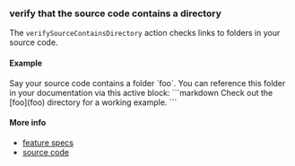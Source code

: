 ### verify that the source code contains a directory

The `verifySourceContainsDirectory` action checks links to folders
in your source code.

#### Example

<a textrun="createDirectory">
Say your source code contains a folder `foo`.
</a>
You can reference this folder in your documentation via this active block:
<a textrun="runMarkdownInTextrun">
```markdown
<a textrun="verifySourceContainsDirectory">
Check out the [foo](foo) directory for a working example.
</a>
```
</a>


#### More info

- [feature specs](../../features/activity-types/built-in/verify-source-contains-directory/verify-source-contains-directory.feature)
- [source code](../../src/activity-types/verify-source-contains-directory.js)
